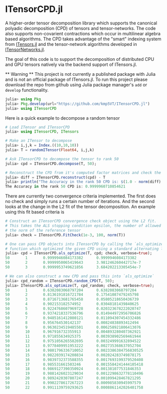 # ITensorCPD.jl

A higher-order tensor decomposition library which supports the canonical polyadic decomposition (CPD) of tensors and tensor-networks.
The code also supports non-covarient contractions which occur in multilinear algebra based algorithms.
The CPD takes advantage of the "smart" indexing system from [ITensors.jl](https://github.com/ITensor/ITensors.jl) and
the tensor-network algorithms developed in [ITensorNetworks.jl](https://github.com/ITensor/ITensorNetworks.jl).

The goal of this code is to support the decomposition of distributed CPU and GPU tensors natively via the backend support of ITensors.jl.

** Warning ** This project is not currently a published package with Julia and is not an official package of ITensors.jl.
To run this project please download the repo from github using Julia package manager's `add` or `develop` functionality.

```julia
julia> using Pkg
julia> Pkg.develop(url="https://github.com/kmp5VT/ITensorCPD.jl")
julia> using ITensorCPD
```

Here is a quick example to decompose a random tensor 
```julia
# Load ITensor and ITensorCPD
julia> using ITensorCPD, ITensors

# Make an ITensor to decompose
julia> i,j,k = Index.((10,10,10))
julia> T = randomITensor(Float64, i,j,k)

# Ask ITensorCPD to decompose the tensor to rank 50
julia> cpd = ITensorCPD.decompose(T, 50);

# Reconstruct the CPD from it's computed factor matrices and check the fit of the decomposition.
julia> diff = ITensorCPD.reconstruct(cpd) - T
julia> println("The Accuracy in the rank 50 CPD is: $(1.0 - norm(diff) / norm(T))")
The Accuracy in the rank 50 CPD is: 0.9999960710854621
```

There are currently two convergence criteria implemented. The first does no check and simply runs a certain number of iterations.
And the second looks at the change in the L2 fit of the tensor decomposition. An example using this fit based criteria is
```julia
# Construct an ITensorCPD convergence check object using the L2 fit.
# This takes the ALS stopping condition epsilon, the number of allowed iterations and 
# the norm of the reference tensor
julia> check = ITensorCPD.FitCheck(1e-3, 100, norm(T))

# One can pass CPD objects into ITensorCPD by calling the `als_optimize`
# function which optimized the given CPD using a standard alternating least squares algorithm.
julia> cpd = ITensorCPD.als_optimize(T, cpd; check, verbose=true);
50       1       0.9999946084173382      0.9999946084173382
50       2       0.9999950065419643      3.981246260442717e-7
50       3       0.9999953749621856      3.684202213305454e-7

# We can also construct a new CPD and pass this into `als_optimize`
julia> cpd_random = ITensorCPD.random_CPD(T, 50);
julia> ITensorCPD.als_optimize(T, cpd_random; check, verbose=true);
50       1       0.6382083068797204      0.6382083068797204
50       2       0.8136191816721784      0.17541087479245798
50       3       0.8716713681765458      0.05805218650436739
50       4       0.902153182574952       0.03048181439840625
50       5       0.9224768607969728      0.020323678222020747
50       6       0.9374218337536796      0.014944972956706826
50       7       0.9485161412080121      0.011094307454332486
50       8       0.956764530142137       0.00824838893412494
50       9       0.9630234519485501      0.006258921806413076
50       10      0.967916732355913       0.004893280407362921
50       11      0.971855634925375       0.003938902569461944
50       12      0.9751056265582695      0.003249991632894522
50       13      0.9778409951953222      0.002735368637052704
50       14      0.9801796336710052      0.0023386384756830525
50       15      0.9822039174208834      0.002024283749878175
50       16      0.9839732373588355      0.0017693199379520408
50       17      0.985531661503246       0.0015584241444105418
50       18      0.9869127390350924      0.001381077531846353
50       19      0.9881426023129034      0.0012298632778110496
50       20      0.9892420307807247      0.001099428467821295
50       21      0.9902278617267223      0.000985830945997579
50       22      0.9911139759293625      0.0008861142026401758
```

